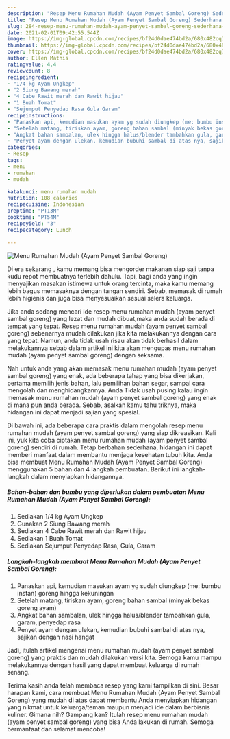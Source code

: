 ```yaml
---
description: "Resep Menu Rumahan Mudah (Ayam Penyet Sambal Goreng) Sederhana Untuk Jualan"
title: "Resep Menu Rumahan Mudah (Ayam Penyet Sambal Goreng) Sederhana Untuk Jualan"
slug: 284-resep-menu-rumahan-mudah-ayam-penyet-sambal-goreng-sederhana-untuk-jualan
date: 2021-02-01T09:42:55.544Z
image: https://img-global.cpcdn.com/recipes/bf24d0dae474bd2a/680x482cq70/menu-rumahan-mudah-ayam-penyet-sambal-goreng-foto-resep-utama.jpg
thumbnail: https://img-global.cpcdn.com/recipes/bf24d0dae474bd2a/680x482cq70/menu-rumahan-mudah-ayam-penyet-sambal-goreng-foto-resep-utama.jpg
cover: https://img-global.cpcdn.com/recipes/bf24d0dae474bd2a/680x482cq70/menu-rumahan-mudah-ayam-penyet-sambal-goreng-foto-resep-utama.jpg
author: Ellen Mathis
ratingvalue: 4.4
reviewcount: 8
recipeingredient:
- "1/4 kg Ayam Ungkep"
- "2 Siung Bawang merah"
- "4 Cabe Rawit merah dan Rawit hijau"
- "1 Buah Tomat"
- "Sejumput Penyedap Rasa Gula Garam"
recipeinstructions:
- "Panaskan api, kemudian masukan ayam yg sudah diungkep (me: bumbu instan) goreng hingga kekuningan"
- "Setelah matang, tiriskan ayam, goreng bahan sambal (minyak bekas goreng ayam)"
- "Angkat bahan sambalan, ulek hingga halus/blender tambahkan gula, garam, penyedap rasa"
- "Penyet ayam dengan ulekan, kemudian bubuhi sambal di atas nya, sajikan dengan nasi hangat"
categories:
- Resep
tags:
- menu
- rumahan
- mudah

katakunci: menu rumahan mudah 
nutrition: 108 calories
recipecuisine: Indonesian
preptime: "PT13M"
cooktime: "PT54M"
recipeyield: "3"
recipecategory: Lunch

---
```



![Menu Rumahan Mudah (Ayam Penyet Sambal Goreng)](https://img-global.cpcdn.com/recipes/bf24d0dae474bd2a/680x482cq70/menu-rumahan-mudah-ayam-penyet-sambal-goreng-foto-resep-utama.jpg)

Di era  sekarang , kamu memang bisa mengorder makanan siap saji tanpa kudu repot membuatnya terlebih dahulu. Tapi, bagi anda yang ingin menyajikan masakan istimewa untuk orang tercinta, maka kamu memang lebih bagus memasaknya dengan tangan sendiri. Sebab, memasak di rumah lebih higienis dan juga bisa menyesuaikan sesuai selera keluarga.

Jika anda sedang mencari ide resep menu rumahan mudah (ayam penyet sambal goreng) yang lezat dan mudah dibuat,maka anda sudah berada di tempat yang tepat. Resep menu rumahan mudah (ayam penyet sambal goreng)  sebenarnya mudah dilakukan jika kita melakukannya dengan cara yang tepat. Namun, anda tidak usah risau akan tidak berhasil dalam melakukannya 
sebab dalam artikel ini kita akan mengupas menu rumahan mudah (ayam penyet sambal goreng) dengan seksama.  



Nah untuk anda yang akan memasak menu rumahan mudah (ayam penyet sambal goreng) yang enak, ada beberapa tahap yang bisa dikerjakan, pertama memilih jenis bahan, lalu pemilihan bahan segar, sampai cara mengolah dan menghidangkannya. Anda Tidak usah pusing kalau ingin memasak menu rumahan mudah (ayam penyet sambal goreng) yang enak di mana pun anda berada. Sebab, asalkan kamu  tahu triknya, maka hidangan ini dapat menjadi sajian yang spesial.

Di bawah ini, ada beberapa cara praktis  dalam mengolah resep menu rumahan mudah (ayam penyet sambal goreng) yang siap dikreasikan. Kali ini, yuk kita coba ciptakan menu rumahan mudah (ayam penyet sambal goreng) sendiri di rumah. Tetap berbahan sederhana, hidangan ini dapat memberi manfaat dalam membantu menjaga kesehatan tubuh kita. Anda bisa membuat Menu Rumahan Mudah (Ayam Penyet Sambal Goreng) menggunakan 5 bahan dan 4 langkah pembuatan. Berikut ini langkah-langkah dalam menyiapkan hidangannya.

<!--inarticleads1-->

##### Bahan-bahan dan bumbu yang diperlukan dalam pembuatan Menu Rumahan Mudah (Ayam Penyet Sambal Goreng):

1. Sediakan 1/4 kg Ayam Ungkep
1. Gunakan 2 Siung Bawang merah
1. Sediakan 4 Cabe Rawit merah dan Rawit hijau
1. Sediakan 1 Buah Tomat
1. Sediakan Sejumput Penyedap Rasa, Gula, Garam




<!--inarticleads2-->

##### Langkah-langkah membuat Menu Rumahan Mudah (Ayam Penyet Sambal Goreng):

1. Panaskan api, kemudian masukan ayam yg sudah diungkep (me: bumbu instan) goreng hingga kekuningan
1. Setelah matang, tiriskan ayam, goreng bahan sambal (minyak bekas goreng ayam)
1. Angkat bahan sambalan, ulek hingga halus/blender tambahkan gula, garam, penyedap rasa
1. Penyet ayam dengan ulekan, kemudian bubuhi sambal di atas nya, sajikan dengan nasi hangat




Jadi, itulah artikel mengenai  menu rumahan mudah (ayam penyet sambal goreng)  yang praktis dan mudah dilakukan versi kita. Semoga kamu mampu melakukannya dengan hasil yang dapat membuat keluarga di rumah senang. 

Terima kasih anda telah membaca resep yang kami tampilkan di sini. Besar harapan kami, cara membuat  Menu Rumahan Mudah (Ayam Penyet Sambal Goreng) yang mudah di atas dapat membantu Anda menyiapkan hidangan yang nikmat untuk keluarga/teman maupun menjadi ide dalam berbisnis kuliner. Gimana nih? Gampang kan? Itulah resep menu rumahan mudah (ayam penyet sambal goreng) yang bisa Anda lakukan di rumah. Semoga bermanfaat dan selamat mencoba!

